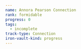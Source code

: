 ```yaml
---
name: Annora Pearson Connection
rank: formidable
progress: 0
tags:
  - incomplete
track-type: Connection
iron-vault-kind: progress
---
```



```iron-vault-track
```

